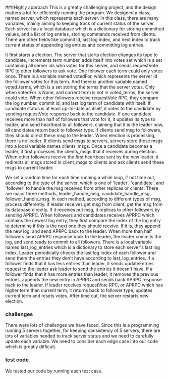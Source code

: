  ###Highly approach
 This is a greatly challenging project, and the design matters a lot for efficiently running the program.
 We designed a class, named server, which represents each server. In this class, there are many variables, 
 mainly aiming to keeping track of current status of the server. Each server has a local database which is 
 a dictionary for storing committed values, and a list of log entries, storing commands received from clients.
 There are other fields like commit id, last log index, and next index to track current status of appending
 log entries and committing log entries.
 
 It first starts a election. The server that starts election changes its type to candidate, increments 
 term number, adds itself into votes set which is a set containing all server ids who votes for this server,
 and sends requestVote RPC to other followers to ask vote. One follower each term could only votes once.
 There is a variable named votedFor, which represents the server id the follower votes for this term.
 And there is another variable named voted_terms, which is a set storing the terms that the server
 votes. Only when votedFor is None, and current term is not in voted_terms, the server could vote.
 When other followers receive requestVote RPC, they compare the log number, commit id, and last log 
 term of candidate with itself. If candidate status is at least up-to-date as itself, it votes to 
 the candidate by sending requestVote response back to the candidate. If one candidate receives more
 than half of followers that vote for it, it updates its type to leader, and send heartbeat to all
 followers, claiming that it is the leader now, all candidates return back to follower type. If clients
 send msg to followers, they should direct these msg to the leader. When election is processing, 
 there is no leader. If clients send msgs to servers, servers store these msgs into a local variable
 names clients_msgs. Once a candidate becomes a leader, it first processes the clients_msgs that it
 receives during election. When other followers receive the first heartbeat sent by the new leader,
 it redirects all msgs stored in client_msgs to clients and ask clients send these msgs to current leader.
 
 We set a random time for each time running a while loop, if not time out, according to the type
 of the server, which is one of 'leader', 'candidate', and 'follower' to handle the msg received from other
 replicas or clients. There are major three methods, leader_handle_msg, candidate_handle_msg, follower_handle_msg.
 In each method, according to different types of msg, process differently. If leader receives get msg
 from client, get the msg from its database directly. If it receives put msg, it replicas to other followers by
 sending APRPC. When followers and candidates receives APRPC which contains the newest log entry, 
 they first compare the index of the log entry to determine if this is the next one they should receive.
 If it is, they append the new log, and send APRPC back to the leader. When more than half followers
 send APRPC response back to the leader, the leader commits the log, and send ready to commit to all followers.
There is a local variable named last_log_entries which is a dictionary to store each server's last 
log index. Leader periodically checks the last log index of each follower and send them the entries 
they don't have according to last_log_entries. If a follower finds that it has less entries than leader,
it sends updateEntries request to the leader ask leader to send the entries it doesn't have. If a 
follower finds that it has more entries than leader, it removes the previous entries, appends the new
entry in APRPC and sends back APRPC response back to the leader. If leader receives requestVote RPC, or
APRPC which has higher term than current term, it returns back to follower type, updates current term
and resets votes. After time out, the server restarts new election.

### challenges
There were lots of challenges we have faced. Since this is a programming running 5 servers together, for
keeping consistency of 5 servers, there are lots of variables needed to track server status and we need to 
carefully update each variable. We need to consider each edge case into our code which is greatly difficult.

### test code
We tested our code by running each test case.